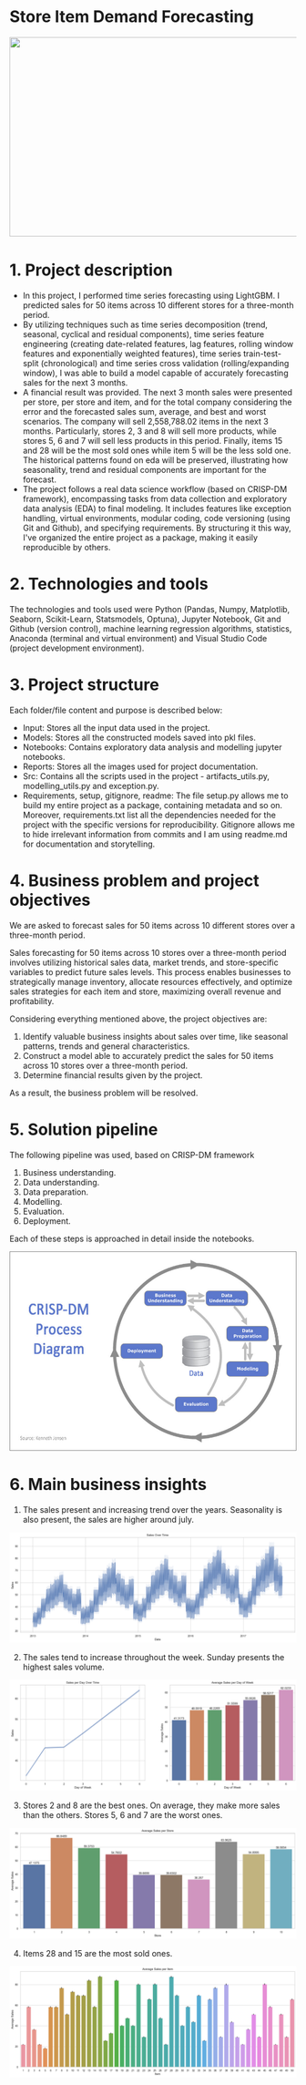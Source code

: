 # Store Item Demand Forecasting

<img src="reports/store_img.jpg" width=800px height=350px>

# 1. Project description
- In this project, I performed time series forecasting using LightGBM. I predicted sales for 50 items across 10 different stores for a three-month period.
- By utilizing techniques such as time series decomposition (trend, seasonal, cyclical and residual components), time series feature engineering (creating date-related features, lag features, rolling window features and exponentially weighted features), time series train-test-split (chronological) and time series cross validation (rolling/expanding window), I was able to build a model capable of accurately forecasting sales for the next 3 months.
- A financial result was provided. The next 3 month sales were presented per store, per store and item, and for the total company considering the error and the forecasted sales sum, average, and best and worst scenarios. The company will sell 2,558,788.02 items in the next 3 months. Particularly, stores 2, 3 and 8 will sell more products, while stores 5, 6 and 7 will sell less products in this period. Finally, items 15 and 28 will be the most sold ones while item 5 will be the less sold one. The historical patterns found on eda will be preserved, illustrating how seasonality, trend and residual components are important for the forecast.
- The project follows a real data science workflow (based on CRISP-DM framework), encompassing tasks from data collection and exploratory data analysis (EDA) to final modeling. It includes features like exception handling, virtual environments, modular coding, code versioning (using Git and Github), and specifying requirements. By structuring it this way, I've organized the entire project as a package, making it easily reproducible by others.

# 2. Technologies and tools
The technologies and tools used were Python (Pandas, Numpy, Matplotlib, Seaborn, Scikit-Learn, Statsmodels, Optuna), Jupyter Notebook, Git and Github (version control), machine learning regression algorithms, statistics, Anaconda (terminal and virtual environment) and Visual Studio Code (project development environment).

# 3. Project structure
Each folder/file content and purpose is described below:

- Input: Stores all the input data used in the project.
- Models: Stores all the constructed models saved into pkl files.
- Notebooks: Contains exploratory data analysis and modelling jupyter notebooks.
- Reports: Stores all the images used for project documentation.
- Src: Contains all the scripts used in the project - artifacts_utils.py, modelling_utils.py and exception.py.
- Requirements, setup, gitignore, readme: The file setup.py allows me to build my entire project as a package, containing metadata and so on. Moreover, requirements.txt list all the dependencies needed for the project with the specific versions for reproducibility. Gitignore allows me to hide irrelevant information from commits and I am using readme.md for documentation and storytelling.

# 4. Business problem and project objectives
We are asked to forecast sales for 50 items across 10 different stores over a three-month period.

Sales forecasting for 50 items across 10 stores over a three-month period involves utilizing historical sales data, market trends, and store-specific variables to predict future sales levels. This process enables businesses to strategically manage inventory, allocate resources effectively, and optimize sales strategies for each item and store, maximizing overall revenue and profitability.

Considering everything mentioned above, the project objectives are:
1. Identify valuable business insights about sales over time, like seasonal patterns, trends and general characteristics.
2. Construct a model able to accurately predict the sales for 50 items across 10 stores over a three-month period.
3. Determine financial results given by the project.

As a result, the business problem will be resolved.

# 5. Solution pipeline
The following pipeline was used, based on CRISP-DM framework

1. Business understanding.
2. Data understanding.
3. Data preparation.
4. Modelling.
5. Evaluation.
6. Deployment.

Each of these steps is approached in detail inside the notebooks.

<img src="reports/crispdm.jpg" width=800px height=350px>

# 6. Main business insights
1. The sales present and increasing trend over the years. Seasonality is also present, the sales are higher around july.

<img src="reports/sales_time.png">

2. The sales tend to increase throughout the week. Sunday presents the highest sales volume.

<img src="reports/sales_day.png">

3. Stores 2 and 8 are the best ones. On average, they make more sales than the others. Stores 5, 6 and 7 are the worst ones.

<img src="reports/sales_store.png">

4. Items 28 and 15 are the most sold ones.

<img src="reports/sales_item.png">
